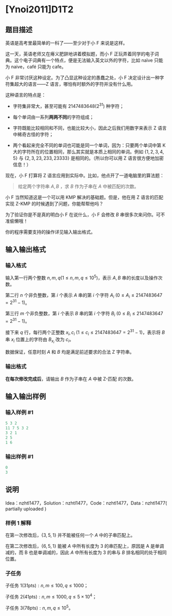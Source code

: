 # [Ynoi2011]D1T2

## 题目描述

英语是高考里最简单的一科了——至少对于小 F 来说是这样。

这一天，英语老师又在瘠义肥辞地讲着模拟题，而小 F 正玩弄着同学的电子词典。这个电子词典有一个特点，便是无法输入英文以外的字符，比如 naïve 只能为 naive，café 只能为 cafe。

小 F 非常讨厌这种设定。为了凸显这种设定的愚蠢之处，小 F 决定设计出一种字符集超大的语言——Z 语言，哪怕有时额外的字符并没有什么用。

这种语言的特点是：

* 字符集非常大，甚至可能有 $2147483648(2 ^ {31})$ 种字符；

* 每个单词由一系列**两两不同**的字符组成；

* 字符既能比较相同和不同，也能比较大小，因此之后我们用数字来表示 Z 语言中稀奇古怪的字符；

* 两个看起来完全不同的单词也可能是同一个单词，因为：只要两个单词中第 K 大的字符所在的位置相同，那么其实就是本质上相同的单词。例如 $\{1, 2, 3, 4, 5\}$ 与 $\{2, 3, 23, 233, 23333\}$ 是相同的。（所以你可以用 Z 语言很方便地加密信息！）

现在，小 F 打算将 Z 语言应用到实际中。比如，他点开了一道电脑里的算法题：

> 给定两个字符串 $A, B$ ，求 $B$ 作为子串在 $A$ 中被匹配的次数。

小 F 当然知道这是一个可以用 KMP 解决的基础题。但是，他在用 Z 语言的匹配实现 Z-KMP 的时候遇到了问题，你能帮帮他吗？

为了验证你是不是真的明白小 F 在说什么，小 F 会修改 $B$ 串很多次来问你。可不准偷懒哦！

你的程序需要支持的操作详见输入输出格式。

## 输入输出格式

### 输入格式

输入第一行两个整数 $n, m, q(1 \leq n, m, q \leq 10 ^ 5)$，表示 $A, B$ 串的长度以及操作次数。

第二行 $n$ 个非负整数，第 $i$ 个表示 $A$ 串的第 $i$ 个字符 $A_i$ $(0 \leq A_i \leq 2147483647=2 ^ {31} - 1)$。

第三行 $m$ 个非负整数，第 $i$ 个表示 $B$ 串的第 $i$ 个字符 $B_i$ $(0 \leq B_i \leq 2147483647=2 ^ {31} - 1)$。

接下来 $q$ 行，每行两个正整数 $x_i, c_i$ $(1 \leq c_i \leq 2147483647=2 ^ {31} - 1)$，表示将 $B$ 串 $x_i$ 位置上的字符由 $B_{x_i}$ 改为 $c_i$。

数据保证，任意时刻 $A$ 和 $B$ 均是满足前述要求的合法 Z 字符串。

### 输出格式

**在每次修改完成后**，请输出 $B$ 作为子串在 $A$ 中被 Z-匹配 的次数。

## 输入输出样例

### 输入样例 #1

```cpp
5 3 2
11 7 5 3 2
3 2 1
2 5
1 6

```
### 输出样例 #1

```cpp
0
3
```


## 说明

Idea：nzhtl1477，Solution：nzhtl1477，Code：nzhtl1477，Data：nzhtl1477( partially uploaded )

### 样例 1 解释

在第一次修改后，$\{3, 5, 1\}$ 并不能被任何一个 $A$ 中的子串匹配上。

在第二次修改后，$\{6, 5, 1\}$ 能被 $A$ 中所有长度为 $3$ 的串匹配上，原因是 A 是单调减的，而 B 也是单调减的，因此 $A$ 中所有长度为 $3$ 的串与 $B$ 排名相同的处于相同位置。

### 子任务

子任务 $1(31 \mathrm{pts}) : n, m \leq 100, q \leq 1000$；

子任务 $2(41 \mathrm{pts}) : n, m \leq 1000, q \leq 5 \times 10 ^ 4$；

子任务 $3(78 \mathrm{pts}) : n, m, q \leq 10 ^ 5$。

